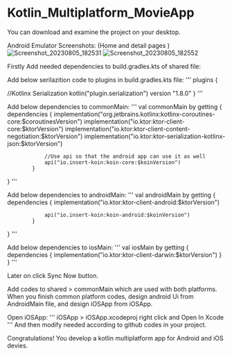 # Kotlin_Multiplatform_MovieApp


You can download and examine the project on your desktop.

Android Emulator Screenshots: (Home and detail pages )
![Screenshot_20230805_182531](https://github.com/ahmetbostanciklioglu/Kotlin_Multiplatform_MovieApp/assets/40151328/74bf30ec-ba3f-4230-91c6-5bc474f82650)
![Screenshot_20230805_182552](https://github.com/ahmetbostanciklioglu/Kotlin_Multiplatform_MovieApp/assets/40151328/e0f6c80c-a107-46fb-8920-8908c82d6f65)


Firstly Add needed dependencies to build.gradles.kts of shared file:

Add below serilazition code to plugins in build.gradles.kts file:
'''
plugins {

  //Kotlinx Serialization
    kotlin("plugin.serialization") version "1.8.0"
}
'''

Add below dependencies to commonMain:
'''
val commonMain by getting {
            dependencies {
                implementation("org.jetbrains.kotlinx:kotlinx-coroutines-core:$coroutinesVersion")
                implementation("io.ktor:ktor-client-core:$ktorVersion")
                implementation("io.ktor:ktor-client-content-negotiation:$ktorVersion")
                implementation("io.ktor:ktor-serialization-kotlinx-json:$ktorVersion")

                //Use api so that the android app can use it as well
                api("io.insert-koin:koin-core:$koinVersion")
            }
}
'''

Add below dependencies to androidMain:
'''
val androidMain by getting {
            dependencies {
                implementation("io.ktor:ktor-client-android:$ktorVersion")

                api("io.insert-koin:koin-android:$koinVersion")
            }
}
'''

Add below dependencies to iosMain:
'''
val iosMain by getting {
            dependencies {
                implementation("io.ktor:ktor-client-darwin:$ktorVersion")
            }
}
'''

Later on click Sync Now button.

Add codes to  shared > commonMain which are used with both platforms. When you finish common platform codes, design android Ui from AndroidMain file, and design iOSApp from iOSApp. 

Open iOSApp: 
'''
iOSApp > iOSApp.xcodeproj right click and Open In Xcode 
'''
And then modify needed according to github codes in your project.


Congratulations! You develop a kotlin multiplatform app for Android and iOS devies.
